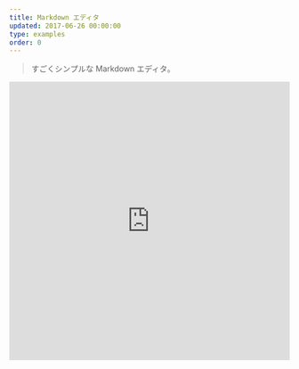 ```yaml
---
title: Markdown エディタ
updated: 2017-06-26 00:00:00
type: examples
order: 0
---
```


> すごくシンプルな Markdown エディタ。

<iframe width="100%" height="500" src="https://jsfiddle.net/chrisvfritz/0dzvcf4d/embedded/result,html,js,css" allowfullscreen="allowfullscreen" frameborder="0"></iframe>
